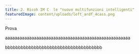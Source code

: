 ```yaml
---
title: 2. Ricoh IM C  le "nuove multifunzioni intelligenti"
featuredImage: content/uploads/left_ardf_4cass.png
---
```


Prova

aaaaaaaaaaaaaaaaaaaaaaaaaaaaaaaaaaaaaaaaaaaaaaaaaaaa

bbbbbbbbbbbbbbbbbbbbbbbbbbbbbbbbbbbbb
